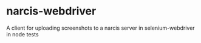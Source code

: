 # narcis-webdriver
A client for uploading screenshots to a narcis server in selenium-webdriver in node tests
